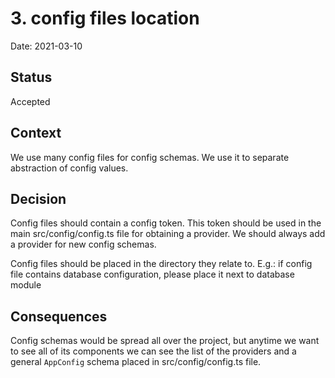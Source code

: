 # 3. config files location

Date: 2021-03-10

## Status

Accepted

## Context

We use many config files for config schemas. We use it to separate abstraction of config values.
 
## Decision

Config files should contain a config token. This token should be used in the main src/config/config.ts file for 
obtaining a provider.
We should always add a provider for new config schemas.

Config files should be placed in the directory they relate to. 
E.g.: if config file contains database configuration, please place it next to database module

## Consequences

Config schemas would be spread all over the project, but anytime we want to see all of its components we can see
the list of the providers and a general `AppConfig` schema placed in src/config/config.ts file.
